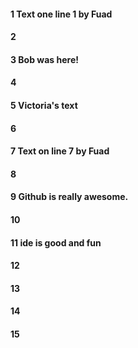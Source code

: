 #### 1 Text one line 1 by Fuad
#### 2
#### 3 Bob was here!
#### 4
#### 5 Victoria's text
#### 6
#### 7 Text on line 7 by Fuad
#### 8
#### 9 Github is really awesome.
#### 10
#### 11 ide is good and fun 
#### 12
#### 13
#### 14
#### 15